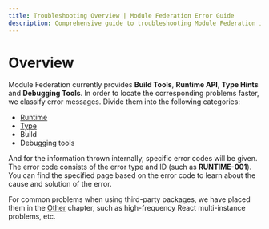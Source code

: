 ```yaml
---
title: Troubleshooting Overview | Module Federation Error Guide
description: Comprehensive guide to troubleshooting Module Federation issues, including error codes, common problems, and solutions.
---
```


# Overview

Module Federation currently provides **Build Tools**, **Runtime API**, **Type Hints** and **Debugging Tools**. In order to locate the corresponding problems faster, we classify error messages. Divide them into the following categories:

* [Runtime](./runtime/RUNTIME-001)
* [Type](./type/TYPE-001)
* Build
* Debugging tools

And for the information thrown internally, specific error codes will be given. The error code consists of the error type and ID (such as **RUNTIME-001**). You can find the specified page based on the error code to learn about the cause and solution of the error.

For common problems when using third-party packages, we have placed them in the [Other](./other) chapter, such as high-frequency React multi-instance problems, etc.
